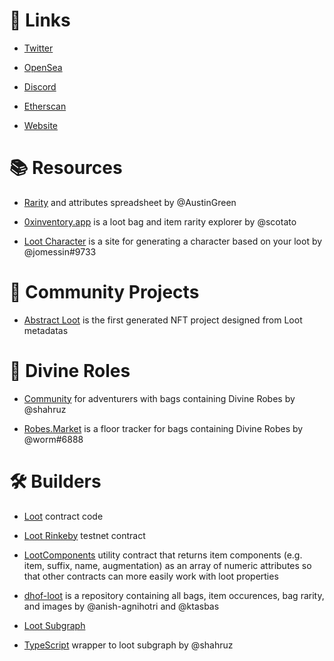 # 🔗 Links

- [Twitter](https://twitter.com/lootproject)

- [OpenSea](https://opensea.io/collection/lootproject)

- [Discord](https://t.co/MuDVGCeYKo?amp=1)

- [Etherscan](https://etherscan.io/address/0xff9c1b15b16263c61d017ee9f65c50e4ae0113d7)

- [Website](https://www.lootrng.com/)

# 📚 Resources

- [Rarity](https://docs.google.com/spreadsheets/d/1Al0Yi-tM7K_05pCKjkQtSJjwbV2jMfac1i_oC4j2EYI) and attributes spreadsheet by @AustinGreen

- [0xinventory.app](https://0xinventory.app) is a loot bag and item rarity explorer by @scotato

- [Loot Character](https://www.lootcharacter.com/) is a site for generating a character based on your loot by @jomessin#9733

# 👥 Community Projects

- [Abstract Loot](https://twitter.com/Abstract_Loot) is the first generated NFT project designed from Loot metadatas

# 👘 Divine Roles

- [Community](https://divineroles.vercel.app/) for adventurers with bags containing Divine Robes by @shahruz

- [Robes.Market](https://robes.market) is a floor tracker for bags containing Divine Robes by @worm#6888

# 🛠 Builders

- [Loot](https://etherscan.io/address/0xff9c1b15b16263c61d017ee9f65c50e4ae0113d7#code) contract code

- [Loot Rinkeby](https://rinkeby.etherscan.io/address/0x79e2d470f950f2cf78eef41720e8ff2cf4b3cd78) testnet contract

- [LootComponents](https://etherscan.io/address/0x3eb43b1545a360d1D065CB7539339363dFD445F3#code) utility contract that returns item components (e.g. item, suffix, name, augmentation) as an array of numeric attributes so that other contracts can more easily work with loot properties

- [dhof-loot](https://github.com/Anish-Agnihotri/dhof-loot) is a repository containing all bags, item occurences, bag rarity, and images by @anish-agnihotri and @ktasbas

- [Loot Subgraph](https://thegraph.com/legacy-explorer/subgraph/shahruz/loot)

- [TypeScript](https://github.com/shahruz/loot-sdk) wrapper to loot subgraph by @shahruz

<!-- - [] Sales Bot in #sales -->
